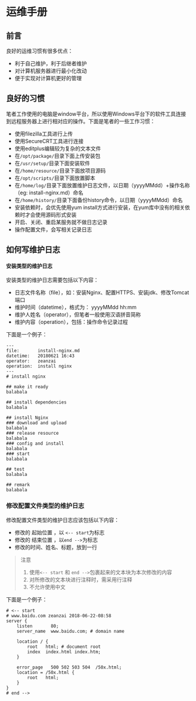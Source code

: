 # 运维手册

## 前言
良好的运维习惯有很多优点：
- 利于自己维护，利于后继者维护
- 对计算机服务器进行最小化改动
- 便于实现对计算机更好的管理

## 良好的习惯
笔者工作使用的电脑是window平台，所以使用Windows平台下的软件工具连接到远程服务器上进行相对应的操作。下面是笔者的一些工作习惯：

- 使用filezilla工具进行上传
- 使用SecureCRT工具进行连接
- 使用editplus编辑较为复杂的文本文件
- 在`/opt/package/`目录下面上传安装包
- 在`/usr/setup/`目录下面安装软件
- 在`/home/resource/`目录下面放项目源码
- 在`/opt/scripts/`目录下面放置脚本
- 在`/home/log/`目录下面放置维护日志文件，以日期（yyyyMMdd）+操作名称（eg: install-nginx.md）命名
- 在`/home/history/`目录下面备份history命令，以日期（yyyyMMdd）命名
- 安装依赖时，会优先使用yum install方式进行安装，在yum库中没有的相关依赖时才会使用源码形式安装
- 开启、关闭、重启某服务就不做日志记录
- 操作配置文件，会写相关记录日志

## 如何写维护日志
#### 安装类型的维护日志
安装类型的维护日志需要包括以下内容：

- 日志文件名称（file），如：安装Nginx、配置HTTPS、安装jdk、修改Tomcat端口
- 维护时间（datetime），格式为： yyyyMMdd hh:mm
- 维护人姓名（operator），但笔者一般使用汉语拼音简称
- 维护内容（operation），包括：操作命令记录过程

下面是一个例子：
```
---
file:		install-nginx.md
datetime:	20180621 16:43 
operator:	zeanzai 
operation:	install nginx
---
# install nginx

## make it ready
balabala

## install dependencies
balabala

## install Nginx
### download and upload
balabala
### release resource
balabala
### config and install
balabala
### start
balabala

## test
balabala

## remark
balabala
```
### 修改配置文件类型的维护日志
修改配置文件类型的维护日志应该包括以下内容：

- 修改的 起始位置 ，以 `<-- start`为标志
- 修改的 结束位置 ，以`end -->`为标志
- 修改的时间、姓名、标题，放到一行

> 注意
> 1. 使用`<-- start` 和 `end -->`包裹起来的文本块为本次修改的内容
> 2. 对所修改的文本块进行注释时，需采用行注释
> 3. 不允许使用中文

下面是一个例子：
```shell
# <-- start
# www.baidu.com zeanzai 2018-06-22-08:58
server {
    listen       80;
    server_name  www.baidu.com; # domain name

    location / {
        root   html; # document root
        index  index.html index.htm;
    }

    error_page   500 502 503 504  /50x.html;
    location = /50x.html {
        root   html;
    }
}
# end -->
```



